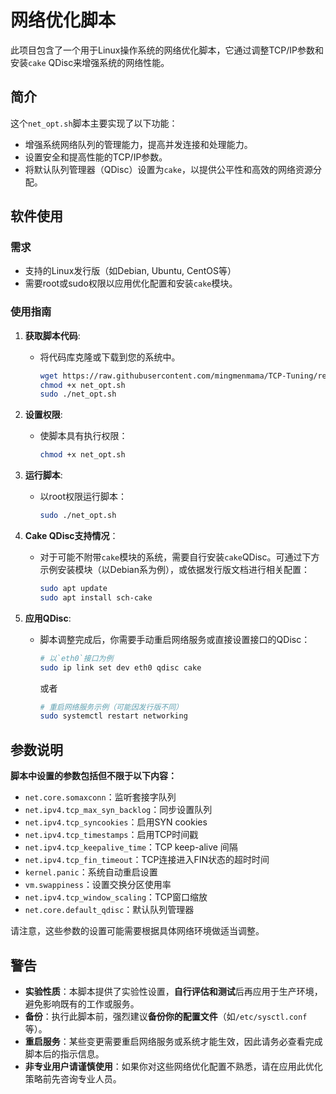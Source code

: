 # 网络优化脚本

此项目包含了一个用于Linux操作系统的网络优化脚本，它通过调整TCP/IP参数和安装`cake` QDisc来增强系统的网络性能。

## 简介

这个`net_opt.sh`脚本主要实现了以下功能：
- 增强系统网络队列的管理能力，提高并发连接和处理能力。
- 设置安全和提高性能的TCP/IP参数。
- 将默认队列管理器（QDisc）设置为`cake`，以提供公平性和高效的网络资源分配。

## 软件使用

### 需求

- 支持的Linux发行版（如Debian, Ubuntu, CentOS等）
- 需要root或sudo权限以应用优化配置和安装`cake`模块。

### 使用指南

1. **获取脚本代码**:
   - 将代码库克隆或下载到您的系统中。
     ```bash
     wget https://raw.githubusercontent.com/mingmenmama/TCP-Tuning/refs/heads/main/net_opt.sh
     chmod +x net_opt.sh
     sudo ./net_opt.sh
     ```

2. **设置权限**:
   - 使脚本具有执行权限：
     ```bash
     chmod +x net_opt.sh
     ```

3. **运行脚本**:
   - 以root权限运行脚本：
     ```bash
     sudo ./net_opt.sh
     ```

4. **Cake QDisc支持情况**：
   - 对于可能不附带`cake`模块的系统，需要自行安装`cake`QDisc。可通过下方示例安装模块（以Debian系为例），或依据发行版文档进行相关配置：
     ```bash
     sudo apt update
     sudo apt install sch-cake
     ```

5. **应用QDisc**:
   - 脚本调整完成后，你需要手动重启网络服务或直接设置接口的QDisc：
     ```bash
     # 以`eth0`接口为例
     sudo ip link set dev eth0 qdisc cake
     ```
     或者
     ```bash
     # 重启网络服务示例（可能因发行版不同）
     sudo systemctl restart networking
     ```

## 参数说明

**脚本中设置的参数包括但不限于以下内容：**

- `net.core.somaxconn`：监听套接字队列
- `net.ipv4.tcp_max_syn_backlog`：同步设置队列
- `net.ipv4.tcp_syncookies`：启用SYN cookies
- `net.ipv4.tcp_timestamps`：启用TCP时间戳
- `net.ipv4.tcp_keepalive_time`：TCP keep-alive 间隔
- `net.ipv4.tcp_fin_timeout`：TCP连接进入FIN状态的超时时间
- `kernel.panic`：系统自动重启设置
- `vm.swappiness`：设置交换分区使用率
- `net.ipv4.tcp_window_scaling`：TCP窗口缩放
- `net.core.default_qdisc`：默认队列管理器

请注意，这些参数的设置可能需要根据具体网络环境做适当调整。

## 警告

- **实验性质**：本脚本提供了实验性设置，**自行评估和测试**后再应用于生产环境，避免影响既有的工作或服务。
- **备份**：执行此脚本前，强烈建议**备份你的配置文件**（如`/etc/sysctl.conf`等）。
- **重启服务**：某些变更需要重启网络服务或系统才能生效，因此请务必查看完成脚本后的指示信息。
- **非专业用户请谨慎使用**：如果你对这些网络优化配置不熟悉，请在应用此优化策略前先咨询专业人员。
